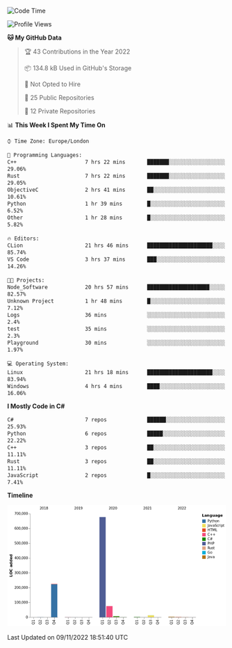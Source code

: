 <!--START_SECTION:waka-->
![Code Time](http://img.shields.io/badge/Code%20Time-384%20hrs%202%20mins-blue)

![Profile Views](http://img.shields.io/badge/Profile%20Views-0-blue)

**🐱 My GitHub Data** 

> 🏆 43 Contributions in the Year 2022
 > 
> 📦 134.8 kB Used in GitHub's Storage 
 > 
> 🚫 Not Opted to Hire
 > 
> 📜 25 Public Repositories 
 > 
> 🔑 12 Private Repositories  
 > 
📊 **This Week I Spent My Time On** 

```text
⌚︎ Time Zone: Europe/London

💬 Programming Languages: 
C++                      7 hrs 22 mins       ███████░░░░░░░░░░░░░░░░░░   29.06% 
Rust                     7 hrs 22 mins       ███████░░░░░░░░░░░░░░░░░░   29.05% 
ObjectiveC               2 hrs 41 mins       ██░░░░░░░░░░░░░░░░░░░░░░░   10.61% 
Python                   1 hr 39 mins        █░░░░░░░░░░░░░░░░░░░░░░░░   6.52% 
Other                    1 hr 28 mins        █░░░░░░░░░░░░░░░░░░░░░░░░   5.82%

🔥 Editors: 
CLion                    21 hrs 46 mins      █████████████████████░░░░   85.74% 
VS Code                  3 hrs 37 mins       ███░░░░░░░░░░░░░░░░░░░░░░   14.26%

🐱‍💻 Projects: 
Node_Software            20 hrs 57 mins      ████████████████████░░░░░   82.57% 
Unknown Project          1 hr 48 mins        █░░░░░░░░░░░░░░░░░░░░░░░░   7.12% 
Logs                     36 mins             ░░░░░░░░░░░░░░░░░░░░░░░░░   2.4% 
test                     35 mins             ░░░░░░░░░░░░░░░░░░░░░░░░░   2.3% 
Playground               30 mins             ░░░░░░░░░░░░░░░░░░░░░░░░░   1.97%

💻 Operating System: 
Linux                    21 hrs 18 mins      █████████████████████░░░░   83.94% 
Windows                  4 hrs 4 mins        ████░░░░░░░░░░░░░░░░░░░░░   16.06%

```

**I Mostly Code in C#** 

```text
C#                       7 repos             ██████░░░░░░░░░░░░░░░░░░░   25.93% 
Python                   6 repos             █████░░░░░░░░░░░░░░░░░░░░   22.22% 
C++                      3 repos             ██░░░░░░░░░░░░░░░░░░░░░░░   11.11% 
Rust                     3 repos             ██░░░░░░░░░░░░░░░░░░░░░░░   11.11% 
JavaScript               2 repos             █░░░░░░░░░░░░░░░░░░░░░░░░   7.41%

```


**Timeline**

![Chart not found](https://raw.githubusercontent.com/Jirubizu/Jirubizu/master/charts/bar_graph.png) 


 Last Updated on 09/11/2022 18:51:40 UTC
<!--END_SECTION:waka-->